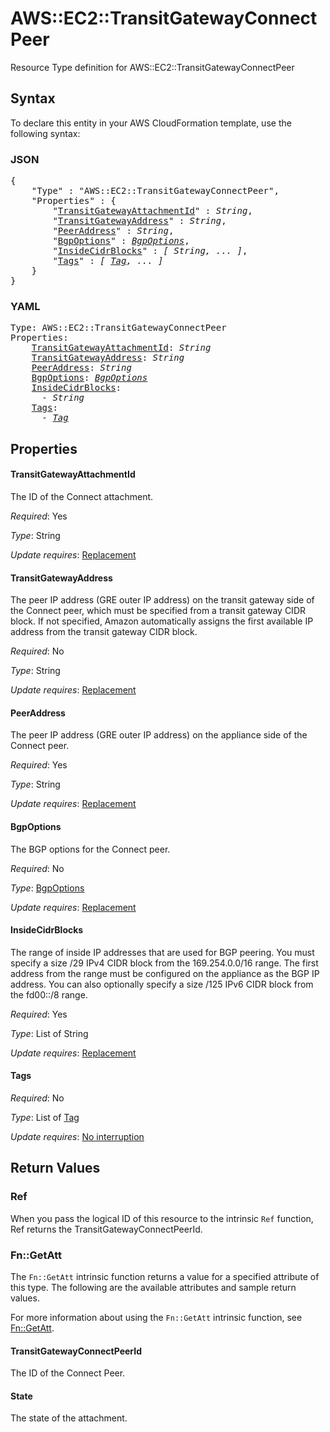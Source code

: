 # AWS::EC2::TransitGatewayConnectPeer

Resource Type definition for AWS::EC2::TransitGatewayConnectPeer

## Syntax

To declare this entity in your AWS CloudFormation template, use the following syntax:

### JSON

<pre>
{
    "Type" : "AWS::EC2::TransitGatewayConnectPeer",
    "Properties" : {
        "<a href="#transitgatewayattachmentid" title="TransitGatewayAttachmentId">TransitGatewayAttachmentId</a>" : <i>String</i>,
        "<a href="#transitgatewayaddress" title="TransitGatewayAddress">TransitGatewayAddress</a>" : <i>String</i>,
        "<a href="#peeraddress" title="PeerAddress">PeerAddress</a>" : <i>String</i>,
        "<a href="#bgpoptions" title="BgpOptions">BgpOptions</a>" : <i><a href="bgpoptions.md">BgpOptions</a></i>,
        "<a href="#insidecidrblocks" title="InsideCidrBlocks">InsideCidrBlocks</a>" : <i>[ String, ... ]</i>,
        "<a href="#tags" title="Tags">Tags</a>" : <i>[ <a href="tag.md">Tag</a>, ... ]</i>
    }
}
</pre>

### YAML

<pre>
Type: AWS::EC2::TransitGatewayConnectPeer
Properties:
    <a href="#transitgatewayattachmentid" title="TransitGatewayAttachmentId">TransitGatewayAttachmentId</a>: <i>String</i>
    <a href="#transitgatewayaddress" title="TransitGatewayAddress">TransitGatewayAddress</a>: <i>String</i>
    <a href="#peeraddress" title="PeerAddress">PeerAddress</a>: <i>String</i>
    <a href="#bgpoptions" title="BgpOptions">BgpOptions</a>: <i><a href="bgpoptions.md">BgpOptions</a></i>
    <a href="#insidecidrblocks" title="InsideCidrBlocks">InsideCidrBlocks</a>: <i>
      - String</i>
    <a href="#tags" title="Tags">Tags</a>: <i>
      - <a href="tag.md">Tag</a></i>
</pre>

## Properties

#### TransitGatewayAttachmentId

The ID of the Connect attachment.

_Required_: Yes

_Type_: String

_Update requires_: [Replacement](https://docs.aws.amazon.com/AWSCloudFormation/latest/UserGuide/using-cfn-updating-stacks-update-behaviors.html#update-replacement)

#### TransitGatewayAddress

The peer IP address (GRE outer IP address) on the transit gateway side of the Connect peer, which must be specified from a transit gateway CIDR block. If not specified, Amazon automatically assigns the first available IP address from the transit gateway CIDR block.

_Required_: No

_Type_: String

_Update requires_: [Replacement](https://docs.aws.amazon.com/AWSCloudFormation/latest/UserGuide/using-cfn-updating-stacks-update-behaviors.html#update-replacement)

#### PeerAddress

The peer IP address (GRE outer IP address) on the appliance side of the Connect peer.

_Required_: Yes

_Type_: String

_Update requires_: [Replacement](https://docs.aws.amazon.com/AWSCloudFormation/latest/UserGuide/using-cfn-updating-stacks-update-behaviors.html#update-replacement)

#### BgpOptions

The BGP options for the Connect peer.

_Required_: No

_Type_: <a href="bgpoptions.md">BgpOptions</a>

_Update requires_: [Replacement](https://docs.aws.amazon.com/AWSCloudFormation/latest/UserGuide/using-cfn-updating-stacks-update-behaviors.html#update-replacement)

#### InsideCidrBlocks

The range of inside IP addresses that are used for BGP peering. You must specify a size /29 IPv4 CIDR block from the 169.254.0.0/16 range. The first address from the range must be configured on the appliance as the BGP IP address. You can also optionally specify a size /125 IPv6 CIDR block from the fd00::/8 range.

_Required_: Yes

_Type_: List of String

_Update requires_: [Replacement](https://docs.aws.amazon.com/AWSCloudFormation/latest/UserGuide/using-cfn-updating-stacks-update-behaviors.html#update-replacement)

#### Tags

_Required_: No

_Type_: List of <a href="tag.md">Tag</a>

_Update requires_: [No interruption](https://docs.aws.amazon.com/AWSCloudFormation/latest/UserGuide/using-cfn-updating-stacks-update-behaviors.html#update-no-interrupt)

## Return Values

### Ref

When you pass the logical ID of this resource to the intrinsic `Ref` function, Ref returns the TransitGatewayConnectPeerId.

### Fn::GetAtt

The `Fn::GetAtt` intrinsic function returns a value for a specified attribute of this type. The following are the available attributes and sample return values.

For more information about using the `Fn::GetAtt` intrinsic function, see [Fn::GetAtt](https://docs.aws.amazon.com/AWSCloudFormation/latest/UserGuide/intrinsic-function-reference-getatt.html).

#### TransitGatewayConnectPeerId

The ID of the Connect Peer.

#### State

The state of the attachment.

